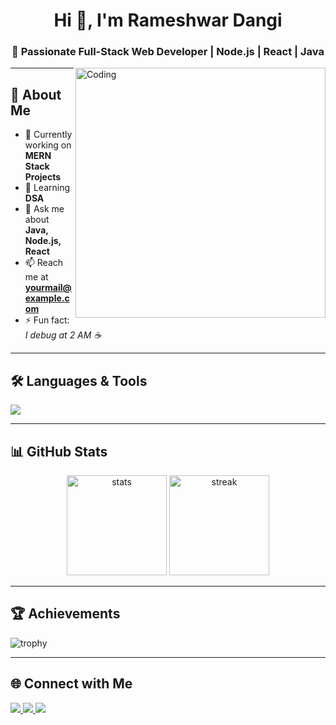 <h1 align="center">Hi 👋, I'm Rameshwar Dangi</h1>
<h3 align="center">🚀 Passionate Full-Stack Web Developer | Node.js | React | Java</h3>

<img align="right" alt="Coding" width="400" src="https://media.giphy.com/media/qgQUggAC3Pfv687qPC/giphy.gif">

---

## 🌟 About Me
- 🔭 Currently working on **MERN Stack Projects**
- 🌱 Learning **DSA**
- 💬 Ask me about **Java, Node.js, React**
- 📫 Reach me at **yourmail@example.com**
- ⚡ Fun fact: *I debug at 2 AM ☕*

---

## 🛠️ Languages & Tools
<p align="left"> 
  <img src="https://skillicons.dev/icons?i=java,javascript,html,css,react,nodejs,express,mongodb,mysql,git,github" />
</p>

---

## 📊 GitHub Stats
<p align="center">
  <img src="https://github-readme-stats.vercel.app/api?username=rameshwar0611&show_icons=true&theme=tokyonight" alt="stats" height="160"/>
  <img src="https://github-readme-streak-stats.herokuapp.com/?user=rameshwar0611&theme=tokyonight" alt="streak" height="160"/>
</p>

---

## 🏆 Achievements
![trophy](https://github-profile-trophy.vercel.app/?username=rameshwar0611&theme=onedark&margin-w=15)

---

## 🌐 Connect with Me
<p>
  <a href="https://www.linkedin.com/in/rameshwar-dangi-0a8000318/" target="blank">
    <img src="https://img.shields.io/badge/LinkedIn-blue?style=for-the-badge&logo=linkedin" />
  </a>
  <a href="https://twitter.com/rameshwar_408" target="blank">
    <img src="https://img.shields.io/badge/Twitter-black?style=for-the-badge&logo=twitter" />
  </a>
  <a href="rameshwardangi0611@gmail.com">
    <img src="https://img.shields.io/badge/Gmail-red?style=for-the-badge&logo=gmail&logoColor=white" />
  </a>
</p>
